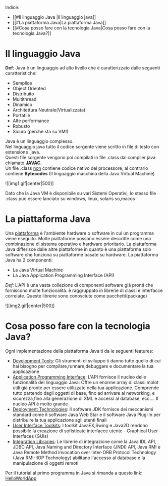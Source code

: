 Indice:
- [[#Il linguaggio Java |Il linguaggio java]]
- [[#La piattaforma Java|La piattaforma Java]]
- [[#Cosa posso fare con la tecnologia Java|Cosa posso fare con la tecnologia Java?]]


# Il linguaggio Java

**Def**:
Java è un linguaggio ad alto livello che è caratterizzato dalle seguenti caratteristiche:
- Semplice
- Object Oriented
- Distribuito
- Multithread
- Dinamico
- Architettura Neutrale(Virtualizzata)
- Portatile
- Alte performance
- Robusto
- Sicuro (perchè sta su VM!)

Java è un linguaggio complesso.  
Nel linguaggio java tutto il codice sorgente viene scritto in file di testo con estensione .java.  
Questi file sorgente vengono poi compilati in file .class dal compiler java chiamato **JAVAC**.  
Un file .class <u>non</u> contiene codice nativo del processore; al contrario contiene <b>Bytecodes</b> (Il linguaggio macchina della Java Virtual Machine)

![[img1.gif|center|500]]

Dato che la Java VM è disponibile su vari Sistemi Operativi, lo stesso file .class può essere lanciato su windows, linux, solaris so,macos
# La piattaforma Java

Una <u>piattaforma</u> è l'ambiente hardware o software in cui un programma viene eseguito.
Molte piattaforme possono essere descritte come una combinazione di sistema operativo e hardware prioritario.
La piattaforma Java differisce dalle altre piattaforme in quanto è una piattaforma solo software che funziona su piattaforme basate su hardware.
La piattaforma Java ha 2 componenti:
- La Java VIrtual Machine
- La Java Application Programming Interface (API)

_Def:_
L'API è una vasta collezione di componenti software già pronti che forniscono molte funzionalità.
è raggruppato in librerie di classi e interfacce correlate. Queste librerie sono conosciute come pacchetti(package)

![[img2.gif|center|500]]

# Cosa posso fare con la tecnologia Java?

Ogni implementazione della piattaforma Java ti da le seguenti features:
- <u>Development Tools</u>: Gli strumenti di sviluppo ti danno tutto quello di cui hai bisogno per compilare,runnare,debuggare e documentare la tua applicazione
- <u>Application Programming Interface</u>: L'API fornisce il nucleo delle funzionalità del linguaggio Java: Offre un enorme array di classi molot utili già pronte per essere utilizzate nella tua applicazione. Comprende tutto partendo dagli oggetti di base, fino ad arrivare al networking, e sicurezza,fino alla generazione di XML e accessi al database, ecc.... Il nucleo API è molto grande
- <u>Deployment Technologies</u>: Il software JDK fornisce dei meccanismi standard come il software Java Web Star e il software Java Plug-In per distribuire la tua applicazione agli utenti finali
- <u>User Interface Toolkits</u>: I toolkit JavaFX,Swing e Java2D rendono possibile la creazione di sofisticate interfacce utente - Graphical User Interfaces (GUIs)
- <u>Integration Libraries</u>: Le librerie di integrazione come la Java IDL API, JDBC API, Java Naming and Directory Interface (JNDI) API, Java RMI e Java Remote Method Invocation over Inter-ORB Protocol Technology (Java RMI-IIOP Technology) abilitano l'accesso al database e la manipulazione di oggetti remoti

Per il tutorial al primo programma in Java si rimanda a questo link: [HelloWorldApp](https://docs.oracle.com/javase/tutorial/getStarted/cupojava/index.html)

